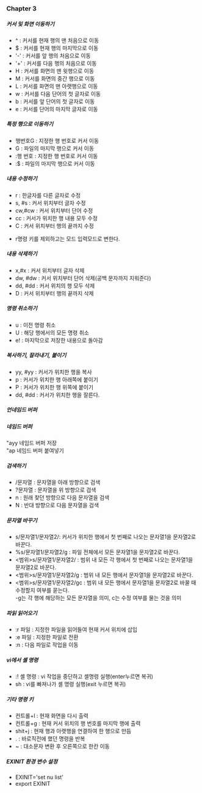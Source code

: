 ### Chapter 3 ###
  
##### 커서 및 화면 이동하기 #####  
* ^ : 커서를 현재 행의 맨 처음으로 이동  
* $ : 커서를 현재 행의 마지막으로 이동  
* '-' : 커서를 앞 행의 처음으로 이동  
* '+' : 커서를 다음 행의 처음으로 이동  
* H : 커서를 화면의 맨 윗행으로 이동  
* M : 커서를 화면의 중간 행으로 이동  
* L : 커서를 화면의 맨 아랫행으로 이동  
* w : 커서를 다음 단어의 첫 글자로 이동  
* b : 커서를 앞 단어의 첫 글자로 이동  
* e : 커서를 단어의 마지막 글자로 이동  
  
##### 특정 행으로 이동하기 #####  
* 행번호G : 지정한 행 번호로 커서 이동  
* G : 파일의 마지막 행으로 커서 이동  
* :행 번호 : 지정한 행 번호로 커서 이동  
* :$ : 파일의 마지막 행으로 커서 이동  
  
##### 내용 수정하기 #####  
* r : 한글자를 다른 글자로 수정  
* s, #s : 커서 위치부터 글자 수정  
* cw,#cw : 커서 위치부터 단어 수정  
* cc : 커서가 위치한 행 내용 모두 수정  
* C : 커서 위치부터 행의 끝까지 수정  
- r명령 키를 제외하고는 모드 입력모드로 변한다.  
  
##### 내용 삭제하기 #####  
* x,#x : 커서 위치부터 글자 삭제  
* dw, #dw : 커서 위치부터 단어 삭제(공백 문자까지 지워준다)  
* dd, #dd : 커서 위치의 행 모두 삭제  
* D : 커서 위치부터 행의 끝까지 삭제  
  
##### 명령 취소하기 #####
* u : 이전 명령 취소  
* U : 해당 행에서의 모든 명령 취소  
* e! : 마지막으로 저장한 내용으로 돌아감  
  
##### 복사하기, 잘라내기, 붙이기 #####
* yy, #yy : 커서가 위치한 행을 복사  
* p : 커서가 위치한 행 아래쪽에 붙이기  
* P : 커서가 위치한 행 위쪽에 붙이기  
* dd, #dd : 커서가 위치한 행을 잘른다.  
  
##### 언네임드 버퍼 #####  
  
##### 네임드 버퍼 #####  
"ayy 네임드 버퍼 저장  
"ap 네임드 버퍼 붙여넣기  
  
##### 검색하기 #####
* /문자열 : 문자열을 아래 방향으로 검색  
* ?문자열 : 문자열을 위 방향으로 검색  
* n : 원래 찾던 방향으로 다음 문자열을 검색  
* N : 반대 방향으로 다음 문자열을 검색  
  
##### 문자열 바꾸기 #####  
* s/문자열1/문자열2/: 커서가 위치한 행에서 첫 번째로 나오는 문자열1을 문자열2로 바꾼다.  
* %s/문자열1/문자열2/g : 파일 전체에서 모든 문자열1을 문자열2로 바꾼다.  
* <범위>s/문자열1/문자열2/ : 범위 내 모든 각 행에서 첫 번째로 나오는 문자열1을 문자열2로 바꾼다.  
* <범위>s/문자열1/문자열2/g : 범위 내 모든 행에서 문자열1을 문자열2로 바꾼다.  
* <범위>s/문자열1/문자열2/gc : 범위 내 모든 행에서 문자열1을 문자열2로 바꿀 때 수정할지 여부를 묻는다.  
-g는 각 행에 해당하는 모든 문자열을 의미, c는 수정 여부를 물는 것을 의미  
  
##### 파읽 읽어오기 #####
* :r 파일 : 지정한 파일을 읽어들여 현재 커서 위치에 삽입  
* :e 파일 : 지정한 파일로 전환  
* :n : 다음 파일로 작업을 이동  
  
##### vi에서 셸 명령 #####  
* :! 셸 명령 : vi 작업을 중단하고 셸명령 실행(enter누르면 복귀)  
* sh : vi를 빠져나가 셸 명령 실행(exit 누르면 복귀)  
  
##### 기타 명령 키 #####
* 컨트롤+l : 현재 화면을 다시 출력  
* 컨트롤+g : 현재 커서 위치의 행 번호를 마지막 행에 출력  
* shit+j : 현재 행과 아랫행을 연결하여 한 행으로 만듬  
* . : 바로직전에 했던 명령을 반복  
* ~ : 대소문자 변환 후 오른쪽으로 한칸 이동
  
##### EXINIT 환경 변수 설정 #####  
* EXINIT='set nu list'  
* export EXINIT


